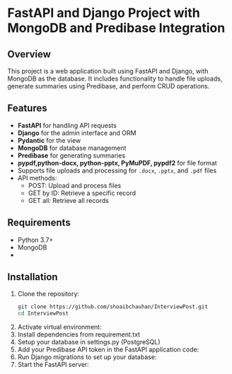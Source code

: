 # FastAPI and Django Project with MongoDB and Predibase Integration

## Overview
This project is a web application built using FastAPI and Django, with MongoDB as the database. It includes functionality to handle file uploads, generate summaries using Predibase, and perform CRUD operations.

## Features
- **FastAPI** for handling API requests
- **Django** for the admin interface and ORM
- **Pydantic** for the view
- **MongoDB** for database management
- **Predibase** for generating summaries
- **pypdf,python-docx, python-pptx, PyMuPDF, pypdf2** for file format
- Supports file uploads and processing for `.docx`, `.pptx`, and `.pdf` files
- API methods:
  - POST: Upload and process files
  - GET by ID: Retrieve a specific record
  - GET all: Retrieve all records

## Requirements
- Python 3.7+
- MongoDB
- 

## Installation
1. Clone the repository:
   ```bash
   git clone https://github.com/shoaibchauhan/InterviewPost.git
   cd InterviewPost
   
2. Activate virtual environment:
3. Install dependencies from requirement.txt
4. Setup your database in settings.py (PostgreSQL)
5. Add your Predibase API token in the FastAPI application code:
6. Run Django migrations to set up your database:
7. Start the FastAPI server:
